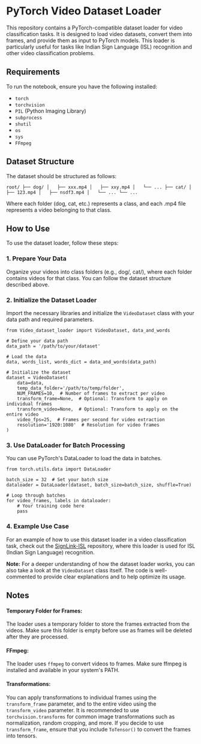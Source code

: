 # PyTorch Video Dataset Loader

This repository contains a PyTorch-compatible dataset loader for video classification tasks. It is designed to load video datasets, convert them into frames, and provide them as input to PyTorch models. This loader is particularly useful for tasks like Indian Sign Language (ISL) recognition and other video classification problems.

## Requirements

To run the notebook, ensure you have the following installed:

- `torch`
- `torchvision`
- `PIL` (Python Imaging Library)
- `subprocess`
- `shutil`
- `os`
- `sys`
- `FFmpeg`

## Dataset Structure

The dataset should be structured as follows:

`
root/
├── dog/
│   ├── xxx.mp4
│   ├── xxy.mp4
│   └── ...
├── cat/
│   ├── 123.mp4
│   ├── nsdf3.mp4
│   └── ...
└── ...
`

Where each folder (dog, cat, etc.) represents a class, and each .mp4 file represents a video belonging to that class.

## How to Use

To use the dataset loader, follow these steps:

### 1. Prepare Your Data

Organize your videos into class folders (e.g., dog/, cat/), where each folder contains videos for that class. You can follow the dataset structure described above.

### 2. Initialize the Dataset Loader

Import the necessary libraries and initialize the `VideoDataset` class with your data path and required parameters.

```
from Video_dataset_loader import VideoDataset, data_and_words

# Define your data path
data_path = '/path/to/your/dataset'

# Load the data
data, words_list, words_dict = data_and_words(data_path)

# Initialize the dataset
dataset = VideoDataset(
    data=data,
    temp_data_folder='/path/to/temp/folder',
    NUM_FRAMES=10,  # Number of frames to extract per video
    transform_frame=None,  # Optional: Transform to apply on individual frames
    transform_video=None,  # Optional: Transform to apply on the entire video
    video_fps=25,  # Frames per second for video extraction
    resolution='1920:1080'  # Resolution for video frames
)
```

### 3. Use DataLoader for Batch Processing

You can use PyTorch's DataLoader to load the data in batches.
```
from torch.utils.data import DataLoader

batch_size = 32  # Set your batch size
dataloader = DataLoader(dataset, batch_size=batch_size, shuffle=True)

# Loop through batches
for video_frames, labels in dataloader:
    # Your training code here
    pass
```

### 4. Example Use Case

For an example of how to use this dataset loader in a video classification task, check out the [SignLink-ISL](https://github.com/Naneet/SignLink-ISL) repository, where this loader is used for ISL (Indian Sign Language) recognition.

**Note:** For a deeper understanding of how the dataset loader works, you can also take a look at the `VideoDataset` class itself. The code is well-commented to provide clear explanations and to help optimize its usage.

## Notes
#### Temporary Folder for Frames:

The loader uses a temporary folder to store the frames extracted from the videos. Make sure this folder is empty before use as frames will be deleted after they are processed.

#### FFmpeg:

The loader uses `ffmpeg` to convert videos to frames. Make sure ffmpeg is installed and available in your system's PATH.

#### Transformations:

You can apply transformations to individual frames using the `transform_frame` parameter, and to the entire video using the `transform_video` parameter. It is recommended to use `torchvision.transforms` for common image transformations such as normalization, random cropping, and more. If you decide to use `transform_frame`, ensure that you include `ToTensor()` to convert the frames into tensors.


